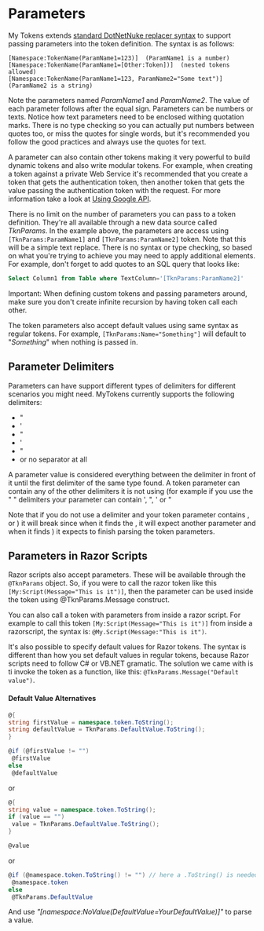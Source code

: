 # Parameters

My Tokens extends [standard DotNetNuke replacer syntax](../overview/about.html) to support passing parameters into the token definition. The syntax is as follows:

    [Namespace:TokenName(ParamName1=123)]  (ParamName1 is a number)
    [Namespace:TokenName(ParamName1=[Other:Token])]  (nested tokens allowed)
    [Namespace:TokenName(ParamName1=123, ParamName2="Some text")]  (ParamName2 is a string)

Note the parameters named *ParamName1* and *ParamName2*. The value of each parameter follows after the equal sign. Parameters can be numbers or texts. Notice how text parameters need to be enclosed withing quotation marks. There is no type checking so you can actually put numbers between quotes too, or miss the quotes for single words, but it's recommended you follow the good practices and always use the quotes for text.

A parameter can also contain other tokens making it very powerful to build dynamic tokens and also write modular tokens. For example, when creating a token against a private Web Service it's recommended that you create a token that gets the authentication token, then another token that gets the value passing the authentication token with the request. For more information take a look at [Using Google API](../how-to/google-api.html).

There is no limit on the number of parameters you can pass to a token definition. They're all available through a new data source called *TknParams*. In the example above, the parameters are access using ``[TknParams:ParamName1]`` and ``[TknParams:ParamName2]`` token. Note that this will be a simple text replace. There is no syntax or type checking, so based on what you're trying to achieve you may need to apply additional elements. For example, don't forget to add quotes to an SQL query that looks like:

```sql
Select Column1 from Table where TextColumn='[TknParams:ParamName2]'
```

Important: When defining custom tokens and passing parameters around, make sure you don't create infinite recursion by having token call each other.

The token parameters also accept default values using same syntax as regular tokens. For example, ``[TknParams:Name="Something"]`` will default to "*Something*" when nothing is passed in.

## Parameter Delimiters

Parameters can have support different types of delimiters for different scenarios you might need. MyTokens currently supports the following delimiters:

* "
* '  
* &#34; 
* &#39; 
* &quot; 
* or no separator at all

A parameter value is considered everything between the delimiter in front of it until the first delimiter of the same type found. A token parameter can contain any of the other delimiters it is not using (for example if you use the " " delimiters your parameter can contain ',  &#34;,  &#39;  or   &quot;

Note that if you do not use a delimiter and your token parameter contains , or ) it will break since when it finds the , it will expect another parameter and when it finds ) it expects to finish parsing the token parameters.

## Parameters in Razor Scripts

Razor scripts also accept parameters. These will be available through the ``@TknParams`` object. So, if you were to call the razor token like this ``[My:Script(Message="This is it")]``, then the parameter can be used inside the token using @TknParams.Message construct.

You can also call a token with parameters from inside a razor script. For example to call this token ``[My:Script(Message="This is it")]`` from inside a razorscript, the syntax is: ``@My.Script(Message:"This is it")``.

It's also possible to specify default values for Razor tokens. The syntax is different than how you set default values in regular tokens, because Razor scripts need to follow C# or VB.NET gramatic. The solution we came with is ti invoke the token as a function, like this: ``@TknParams.Message("Default value")``.

#### Default Value Alternatives
```c#
@{
string firstValue = namespace.token.ToString();
string defaultValue = TknParams.DefaultValue.ToString();
}

@if (@firstValue != "")
 @firstValue
else
 @defaultValue
```

or

```c#
@{
string value = namespace.token.ToString();
if (value == "")
 value = TknParams.DefaultValue.ToString();
}

@value
```

or

```c#
@if (@namespace.token.ToString() != "") // here a .ToString() is needed for the comparison
 @namespace.token
else
 @TknParams.DefaultValue
```

And use *"[namespace:NoValue(DefaultValue=YourDefaultValue)]"* to parse a value.